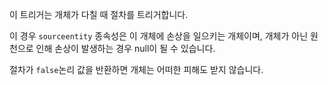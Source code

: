이 트리거는 개체가 다칠 때 절차를 트리거합니다.

이 경우 `sourceentity` 종속성은 이 개체에 손상을 일으키는 개체이며, 개체가 아닌 원천으로 인해 손상이 발생하는 경우 null이 될 수 있습니다.

절차가 `false`논리 값을 반환하면 개체는 어떠한 피해도 받지 않습니다.

